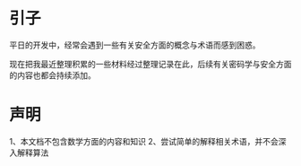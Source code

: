 # 引子

平日的开发中，经常会遇到一些有关安全方面的概念与术语而感到困惑。

现在把我最近整理积累的一些材料经过整理记录在此，后续有关密码学与安全方面的内容也都会持续添加。

# 声明

1、本文档不包含数学方面的内容和知识
2、尝试简单的解释相关术语，并不会深入解释算法
